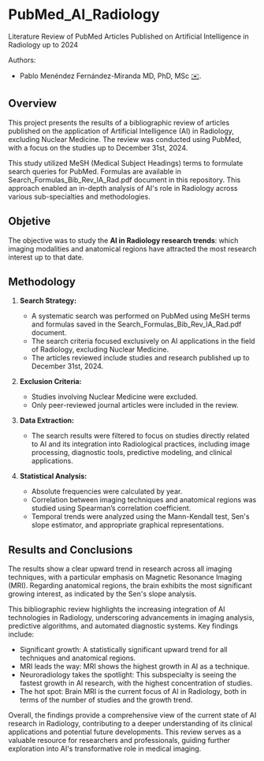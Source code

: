 # PubMed_AI_Radiology
Literature Review of PubMed Articles Published on Artificial Intelligence in Radiology up to 2024

Authors:
* Pablo Menéndez Fernández-Miranda MD, PhD, MSc [✉️](mailto:pablomenendezfernandezmiranda@gmail.com).

## Overview

This project presents the results of a bibliographic review of articles published on the application of Artificial Intelligence (AI) in Radiology, excluding Nuclear Medicine. The review was conducted using PubMed, with a focus on the studies up to December 31st, 2024.

This study utilized MeSH (Medical Subject Headings) terms to formulate search queries for PubMed. Formulas are available in Search_Formulas_Bib_Rev_IA_Rad.pdf document in this repository. This approach enabled an in-depth analysis of AI's role in Radiology across various sub-specialties and methodologies.

## Objetive
The objective was to study the **AI in Radiology research trends**: which imaging modalities and anatomical regions have attracted the most research interest up to that date.

## Methodology

1. **Search Strategy:**
   - A systematic search was performed on PubMed using MeSH terms and formulas saved in the Search_Formulas_Bib_Rev_IA_Rad.pdf document.
   - The search criteria focused exclusively on AI applications in the field of Radiology, excluding Nuclear Medicine.
   - The articles reviewed include studies and research published up to December 31st, 2024.

2. **Exclusion Criteria:**
   - Studies involving Nuclear Medicine were excluded.
   - Only peer-reviewed journal articles were included in the review.

3. **Data Extraction:**
   - The search results were filtered to focus on studies directly related to AI and its integration into Radiological practices, including image processing, diagnostic tools, predictive modeling, and clinical applications.

3. **Statistical Analysis:**
   - Absolute frequencies were calculated by year.
   - Correlation between imaging techniques and anatomical regions was studied using Spearman’s correlation coefficient.
   - Temporal trends were analyzed using the Mann-Kendall test, Sen's slope estimator, and appropriate graphical representations.

## Results and Conclusions
The results show a clear upward trend in research across all imaging techniques, with a particular emphasis on Magnetic Resonance Imaging (MRI). Regarding anatomical regions, the brain exhibits the most significant growing interest, as indicated by the Sen's slope analysis.

This bibliographic review highlights the increasing integration of AI technologies in Radiology, underscoring advancements in imaging analysis, predictive algorithms, and automated diagnostic systems. Key findings include:
   - Significant growth: A statistically significant upward trend for all techniques and anatomical regions.
   - MRI leads the way: MRI shows the highest growth in AI as a technique.
   - Neuroradiology takes the spotlight: This subspecialty is seeing the fastest growth in AI research, with the highest concentration of studies.
   - The hot spot: Brain MRI is the current focus of AI in Radiology, both in terms of the number of studies and the growth trend.

Overall, the findings provide a comprehensive view of the current state of AI research in Radiology, contributing to a deeper understanding of its clinical applications and potential future developments. This review serves as a valuable resource for researchers and professionals, guiding further exploration into AI's transformative role in medical imaging.
